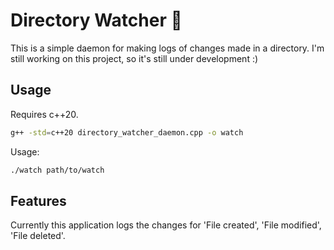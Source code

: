 # Directory Watcher 📁

This is a simple daemon for making logs of changes made in a directory.
I'm still working on this project, so it's still under development :)

## Usage

Requires c++20.
```bash
g++ -std=c++20 directory_watcher_daemon.cpp -o watch
```

Usage:

```bash
./watch path/to/watch
```
## Features

Currently this application logs the changes for 'File created', 'File modified', 'File deleted'.
